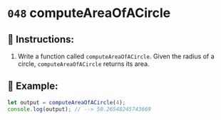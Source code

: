 # `048` computeAreaOfACircle

## 📝 Instructions:

1. Write a function called `computeAreaOfACircle`. Given the radius of a circle, `computeAreaOfACircle` returns its area.

## 📎 Example:

```Javascript
let output = computeAreaOfACircle(4);
console.log(output); // --> 50.26548245743669
```
